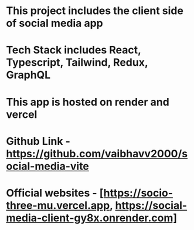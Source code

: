 # This project includes the client side of social media app

# Tech Stack includes React, Typescript, Tailwind, Redux, GraphQL

# This app is hosted on render and vercel

# Github Link - https://github.com/vaibhavv2000/social-media-vite

# Official websites - [https://socio-three-mu.vercel.app, https://social-media-client-gy8x.onrender.com]